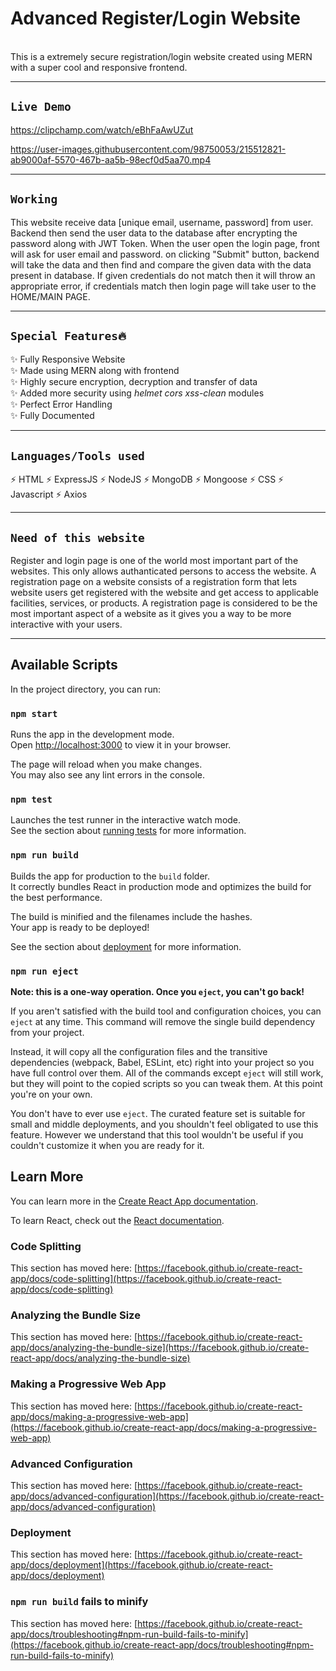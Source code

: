 # Advanced Register/Login Website
<br>
This is a extremely secure registration/login website created using MERN with a super cool and responsive frontend. <br>
<hr>

## `Live Demo`
https://clipchamp.com/watch/eBhFaAwUZut


https://user-images.githubusercontent.com/98750053/215512821-ab9000af-5570-467b-aa5b-98ecf0d5aa70.mp4


<hr>

## `Working`

This website receive data [unique email, username, password] from user. Backend then send the user data to the database after encrypting the password along with JWT Token. When the user open the login page, front will ask for user email and password.
on clicking "Submit" button, backend will take the data and then find and compare the given data with the data present in database. If given credentials do not match then it will throw an appropriate error, if credentials match then login page will take user to the HOME/MAIN PAGE.
<br>
<hr> 

## `Special Features🔥`

✨ Fully Responsive Website <br>
✨ Made using MERN along with frontend <br>
✨ Highly secure encryption, decryption and transfer of data <br>
✨ Added more security using <i>helmet</i> <i>cors</i> <i>xss-clean</i> modules <br>
✨ Perfect Error Handling <br>
✨ Fully Documented <br>
<hr>

## `Languages/Tools used`

⚡ HTML
⚡ ExpressJS
⚡ NodeJS
⚡ MongoDB
⚡ Mongoose
⚡ CSS
⚡ Javascript
⚡ Axios
<hr> 

## `Need of this website`

Register and login page is one of the world most important part of the websites. This only allows authanticated persons to access the website. A registration page on a website consists of a registration form that lets website users get registered with the website and get access to applicable facilities, services, or products. A registration page is considered to be the most important aspect of a website as it gives you a way to be more interactive with your users. <br>
<hr>

## Available Scripts

In the project directory, you can run:

### `npm start`

Runs the app in the development mode.\
Open [http://localhost:3000](http://localhost:3000) to view it in your browser.

The page will reload when you make changes.\
You may also see any lint errors in the console.

### `npm test`

Launches the test runner in the interactive watch mode.\
See the section about [running tests](https://facebook.github.io/create-react-app/docs/running-tests) for more information.

### `npm run build`

Builds the app for production to the `build` folder.\
It correctly bundles React in production mode and optimizes the build for the best performance.

The build is minified and the filenames include the hashes.\
Your app is ready to be deployed!

See the section about [deployment](https://facebook.github.io/create-react-app/docs/deployment) for more information.

### `npm run eject`

**Note: this is a one-way operation. Once you `eject`, you can't go back!**

If you aren't satisfied with the build tool and configuration choices, you can `eject` at any time. This command will remove the single build dependency from your project.

Instead, it will copy all the configuration files and the transitive dependencies (webpack, Babel, ESLint, etc) right into your project so you have full control over them. All of the commands except `eject` will still work, but they will point to the copied scripts so you can tweak them. At this point you're on your own.

You don't have to ever use `eject`. The curated feature set is suitable for small and middle deployments, and you shouldn't feel obligated to use this feature. However we understand that this tool wouldn't be useful if you couldn't customize it when you are ready for it.

## Learn More

You can learn more in the [Create React App documentation](https://facebook.github.io/create-react-app/docs/getting-started).

To learn React, check out the [React documentation](https://reactjs.org/).

### Code Splitting

This section has moved here: [https://facebook.github.io/create-react-app/docs/code-splitting](https://facebook.github.io/create-react-app/docs/code-splitting)

### Analyzing the Bundle Size

This section has moved here: [https://facebook.github.io/create-react-app/docs/analyzing-the-bundle-size](https://facebook.github.io/create-react-app/docs/analyzing-the-bundle-size)

### Making a Progressive Web App

This section has moved here: [https://facebook.github.io/create-react-app/docs/making-a-progressive-web-app](https://facebook.github.io/create-react-app/docs/making-a-progressive-web-app)

### Advanced Configuration

This section has moved here: [https://facebook.github.io/create-react-app/docs/advanced-configuration](https://facebook.github.io/create-react-app/docs/advanced-configuration)

### Deployment

This section has moved here: [https://facebook.github.io/create-react-app/docs/deployment](https://facebook.github.io/create-react-app/docs/deployment)

### `npm run build` fails to minify

This section has moved here: [https://facebook.github.io/create-react-app/docs/troubleshooting#npm-run-build-fails-to-minify](https://facebook.github.io/create-react-app/docs/troubleshooting#npm-run-build-fails-to-minify)


